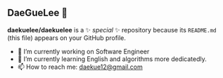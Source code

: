 ## DaeGueLee 👋

**daekuelee/daekuelee** is a ✨ _special_ ✨ repository because its `README.md` (this file) appears on your GitHub profile.

- 🔭 I’m currently working on Software Engineer
- 🌱 I’m currently learning English and algorithms more dedicatedly.
- 📫 How to reach me: daekue12@gmail.com


